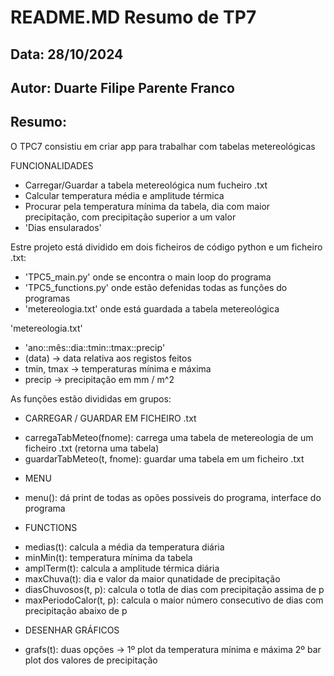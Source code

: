 # README.MD Resumo de TP7
## Data: 28/10/2024
## Autor: Duarte Filipe Parente Franco

## Resumo:

O TPC7 consistiu em criar app para trabalhar com tabelas metereológicas

FUNCIONALIDADES
* Carregar/Guardar a tabela metereológica num fucheiro .txt
* Calcular temperatura média e amplitude térmica
* Procurar pela temperatura mínima da tabela, dia com maior precipitação, com precipitação superior a um valor
* 'Dias ensularados'

Estre projeto está dividido em dois ficheiros de código python e um ficheiro .txt:
* 'TPC5_main.py' onde se encontra o main loop do programa
* 'TPC5_functions.py' onde estão defenidas todas as funções do programas
* 'metereologia.txt' onde está guardada a tabela metereológica


'metereologia.txt'
* 'ano::mês::dia::tmin::tmax::precip'
* (data) -> data relativa aos registos feitos
* tmin, tmax -> temperaturas mínima e máxima
* precip -> precipitação em mm / m^2


As funções estão divididas em grupos:
* CARREGAR / GUARDAR EM FICHEIRO .txt
- carregaTabMeteo(fnome): carrega uma tabela de metereologia de um ficheiro .txt (retorna uma tabela)
- guardarTabMeteo(t, fnome): guardar uma tabela em um ficheiro .txt

* MENU
- menu(): dá print de todas as opões possiveis do programa, interface do programa

* FUNCTIONS
- medias(t): calcula a média da temperatura diária
- minMin(t): temperatura mínima da tabela
- amplTerm(t): calcula a amplitude térmica diária
- maxChuva(t): dia e valor da maior qunatidade de precipitação
- diasChuvosos(t, p): calcula o totla de dias com precipitação assima de p
- maxPeriodoCalor(t, p): calcula o maior número consecutivo de dias com precipitação abaixo de p

* DESENHAR GRÁFICOS
- grafs(t): duas opções -> 1º plot da temperatura mínima e máxima 2º bar plot dos valores de precipitação